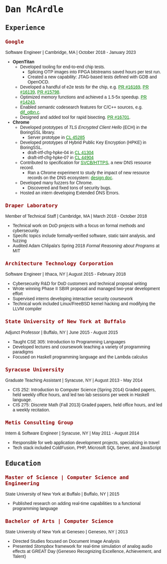 <style>
body {
    font-family: sans-serif;
}
body h1,h2,h3 {
    font-family: monospace;
}
body {
    padding: 5em;
    width: 80em; 
}
body > h3 {
    font-weight: bold;
    color: darkred;
}
body a {
    color: green;
}
</style>

<title>Dan McArdle</title>

# Dan McArdle

## Experience

### Google

Software Engineer | Cambridge, MA | October 2018 - January 2023

* **OpenTitan**
    * Developed tooling for end-to-end chip tests.
        * Splicing OTP images into FPGA bitstreams saved hours per test run.
        * Created a new capability: JTAG-based tests defined with GDB and OpenOCD.
    * Developed a handful of e2e tests for the chip, e.g. [PR #16169](https://github.com/lowRISC/opentitan/pull/16169), [PR #16139](https://github.com/lowRISC/opentitan/pull/16139), [PR #15798](https://github.com/lowRISC/opentitan/pull/15798).
    * Optimized memory functions and achieved a 1.5-5x speedup. [PR #14243](https://github.com/lowRISC/opentitan/pull/14243).
    * Enabled *semantic* codesearch features for C/C++ sources, e.g. [dif_otbn.c](https://cs.opensource.google/opentitan/opentitan/+/master:sw/device/lib/dif/dif_otbn.c).
    * Designed and added tool for rapid bisecting. [PR #16701](https://github.com/lowRISC/opentitan/pull/16701).
* **Chrome**
    * Developed prototypes of *TLS Encrypted Client Hello* (ECH) in the BoringSSL library.
        * Server prototype in [CL 45285](https://boringssl-review.googlesource.com/c/boringssl/+/45285)
    * Developed prototypes of Hybrid Public Key Encryption (HPKE) in BoringSSL.
        * draft-irtf-cfrg-hpke-04 in [CL 41304](https://boringssl-review.googlesource.com/c/boringssl/+/41304)
        * draft-irtf-cfrg-hpke-07 in [CL 44904](https://boringssl-review.googlesource.com/c/boringssl/+/44904)
    * Contributed to specification for [SVCB/HTTPS](https://datatracker.ietf.org/doc/draft-ietf-dnsop-svcb-https/), a new DNS resource record. 
        * Ran a Chrome experiment to study the impact of new resource records on the DNS ecosystem: [design doc](https://docs.google.com/document/d/14eCqVyT_3MSj7ydqNFl1Yl0yg1fs6g24qmYUUdi5V-k/edit?usp=sharing).
    * Developed many fuzzers for Chrome.
        * Discovered and fixed tons of security bugs.
    * Hosted an intern developing Extended DNS Errors.
    
### Draper Laboratory 

Member of Technical Staff | Cambridge, MA | March 2018 - October 2018

* Technical work on DoD projects with a focus on formal methods and cybersecurity.
* Specific topics include formally-verified software, static taint analysis, and fuzzing
* Audited Adam Chlipala's Spring 2018 *Formal Reasoning about Programs* at MIT

### Architecture Technology Corporation

Software Engineer | Ithaca, NY | August 2015 - February 2018

* Cybersecurity R&D for DoD customers and technical proposal writing
* Wrote winning Phase II SBIR proposal and managed two-year development effort
* Supervised interns developing interactive security coursework
* Technical work included Linux/FreeBSD kernel hacking and modifying the LLVM compiler

### State University of New York at Buffalo

Adjunct Professor | Buffalo, NY | June 2015 - August 2015

* Taught CSE 305: Introduction to Programming Languages
* Developed lectures and coursework teaching a variety of programming paradigms
* Focused on Haskell programming language and the Lambda calculus

### Syracuse University

Graduate Teaching Assistant | Syracuse, NY | August 2013 - May 2014

* CIS 252: Introduction to Computer Science (Spring 2014)
  Graded papers, held weekly office hours, and led two lab sessions per week in Haskell language.
* CIS 275: Discrete Math (Fall 2013)
  Graded papers, held office hours, and led a weekly recitation.
  
### Metis Consulting Group

Intern & Software Engineer | Syracuse, NY | May 2011 - August 2014

* Responsible for web application development projects, specializing in travel
* Tech stack included ColdFusion, PHP, Microsoft SQL Server, and JavaScript

<!-- SUNY Geneseo -->

## Education

### Master of Science | Computer Science and Engineering

State University of New York at Buffalo | Buffalo, NY | 2015

* Published research on adding real-time capabilities to a functional programming language

### Bachelor of Arts | Computer Science

State University of New York at Geneseo | Geneseo, NY | 2013

* Directed Studies focused on Document Image Analysis
* Presented *Stompbox* framework for real-time simulation of analog audio effects at GREAT Day (Geneseo Recognizing Excellence, Achievement, and Talent)
